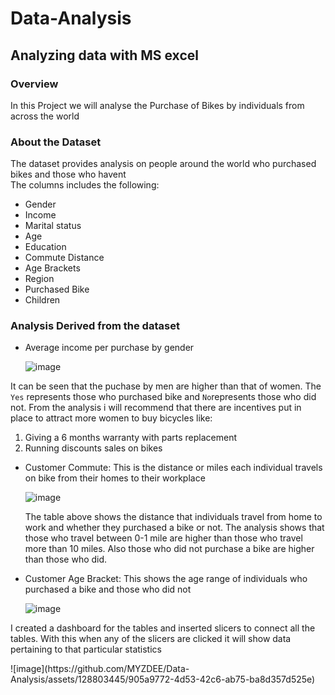 # Data-Analysis
## Analyzing data with MS excel
   ### Overview
In this Project we will analyse the Purchase of Bikes by individuals from across the world
### About the Dataset
 The dataset provides analysis on people around the world who purchased bikes and 
 those who havent  
 The columns includes the following:
 - Gender
 - Income
 - Marital status
 - Age
 - Education
 - Commute Distance
 - Age Brackets
 - Region
 - Purchased Bike
 - Children<p>
### Analysis Derived from the dataset
- Average income per purchase by gender<p>
![image](https://github.com/MYZDEE/Data-Analysis/assets/128803445/93f3351b-530b-4f36-9315-7595faeab700)

It can be seen that the puchase by men are higher than that of women. The `Yes` represents those who purchased bike and `No`represents those who did not.
From the analysis i will recommend that there are incentives put in place to attract more women to buy bicycles like:
  1. Giving a 6 months warranty with parts replacement
  2. Running discounts sales on bikes 
- Customer Commute: This is the distance or miles each individual travels on bike from their homes to their workplace<p>
![image](https://github.com/MYZDEE/Data-Analysis/assets/128803445/adcd37a8-2850-4021-ac8a-7ecc2fc20771)<p>
The table above shows the distance that individuals travel from home to work and whether they purchased a bike or not. The analysis shows that those who travel between 0-1 mile are higher than those who travel more than 10 miles. Also those who did not purchase a bike are higher than those who did.
- Customer Age Bracket: This shows the age range of individuals who purchased a bike and those who did not<p>
![image](https://github.com/MYZDEE/Data-Analysis/assets/128803445/10e66a18-00bf-4ad5-a79d-57da4685937f)
<P>
I created a dashboard for the tables and inserted slicers to connect all the tables. With this when any of the slicers are clicked it will show data pertaining to that particular statistics<p>
![image](https://github.com/MYZDEE/Data-Analysis/assets/128803445/905a9772-4d53-42c6-ab75-ba8d357d525e)


